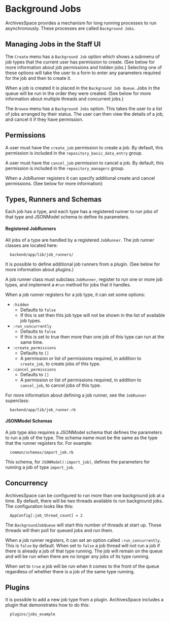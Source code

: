 # Background Jobs

ArchivesSpace provides a mechanism for long running processes to run
asynchronously. These processes are called `Background Jobs`.

## Managing Jobs in the Staff UI

The `Create` menu has a `Background Job` option which shows a submenu of job
types that the current user has permission to create. (See below for more
  information about job permissions and hidden jobs.) Selecting one of these
  options will take the user to a form to enter any parameters required for the
  job and then to create it.

When a job is created it is placed in the `Background Job Queue`. Jobs in the
queue will be run in the order they were created. (See below for more
  information about multiple threads and concurrent jobs.)

The `Browse` menu has a `Background Jobs` option. This takes the user to a list
of jobs arranged by their status. The user can then view the details of a job,
and cancel it if they have permission.


## Permissions

A user must have the `create_job` permission to create a job. By default, this
permission is included in the `repository_basic_data_entry` group.

A user must have the `cancel_job` permission to cancel a job. By default, this
permission is included in the `repository_managers` group.

When a JobRunner registers it can specify additional create and cancel
permissions. (See below for more information)


## Types, Runners and Schemas

Each job has a type, and each type has a registered runner to run jobs of that
type and JSONModel schema to define its parameters.

#### Registered JobRunners

All jobs of a type are handled by a registered `JobRunner`. The job runner
classes are located here:

      backend/app/lib/job_runners/

It is possible to define additional job runners from a plugin. (See below for
  more information about plugins.)

A job runner class must subclass `JobRunner`, register to run one or more job
types, and implement a `#run` method for jobs that it handles.

When a job runner registers for a job type, it can set some options:

  * `:hidden`
      * Defaults to `false`
      * If this is set then this job type will not be shown in the list of available job types.
  * `:run_concurrently`
      * Defaults to `false`
      * If this is set to true then more than one job of this type can run at the same time.
  * `:create_permissions`
      * Defaults to `[]`
      * A permission or list of permissions required, in addition to `create_job`, to create jobs of this type.
  * `:cancel_permissions`
      * Defaults to `[]`
      * A permission or list of permissions required, in addition to `cancel_job`, to cancel jobs of this type.

For more information about defining a job runner, see the `JobRunner` superclass:

      backend/app/lib/job_runner.rb

#### JSONModel Schemas

A job type also requires a JSONModel schema that defines the parameters to run a
job of the type. The schema name must be the same as the type that the runner
registers for. For example:

      common/schemas/import_job.rb

This schema, for `JSONModel(:import_job)`, defines the parameters for running a
job of type `import_job`.


## Concurrency

ArchivesSpace can be configured to run more than one background job at a time.
By default, there will be two threads available to run background jobs.
The configuration looks like this:

      AppConfig[:job_thread_count] = 2

The `BackgroundJobQueue` will start this number of threads at start up. Those
threads will then poll for queued jobs and run them.

When a job runner registers, it can set an option called `:run_concurrently`.
This is `false` by default. When set to `false` a job thread will not run a job
if there is already a job of that type running. The job will remain on the queue
and will be run when there are no longer any jobs of its type running.

When set to `true` a job will be run when it comes to the front of the queue
regardless of whether there is a job of the same type running.


## Plugins

It is possible to add a new job type from a plugin. ArchivesSpace includes a
plugin that demonstrates how to do this:

      plugins/jobs_example
